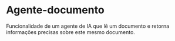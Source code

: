 # Agente-documento
Funcionalidade de um agente de IA que lê um documento e retorna informações precisas sobre este mesmo documento.

